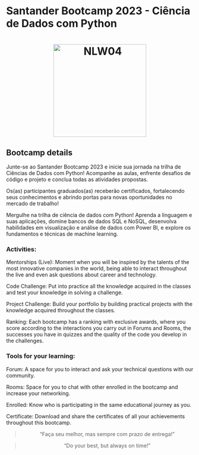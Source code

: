 # Santander Bootcamp 2023 - Ciência de Dados com Python

<h1 align="center">
    <img alt="NLW04" src="https://hermes.dio.me/tracks/03253ff0-95b9-4904-84e7-2063e9d6cb26.png" width="250px" />
</h1>

## Bootcamp details

Junte-se ao Santander Bootcamp 2023 e inicie sua jornada na trilha de Ciências de Dados com Python! Acompanhe as aulas, enfrente desafios de código e projeto e conclua todas as atividades propostas.

Os(as) participantes graduados(as) receberão certificados, fortalecendo seus conhecimentos e abrindo portas para novas oportunidades no mercado de trabalho!

Mergulhe na trilha de ciência de dados com Python! Aprenda a linguagem e suas aplicações, domine bancos de dados SQL e NoSQL, desenvolva habilidades em visualização e análise de dados com Power BI, e explore os fundamentos e técnicas de machine learning.

### Activities:

Mentorships (Live): Moment when you will be inspired by the talents of the most innovative companies in the world, being able to interact throughout the live and even ask questions about career and technology.

Code Challenge: Put into practice all the knowledge acquired in the classes and test your knowledge in solving a challenge.

Project Challenge: Build your portfolio by building practical projects with the knowledge acquired throughout the classes.

Ranking: Each bootcamp has a ranking with exclusive awards, where you score according to the interactions you carry out in Forums and Rooms, the successes you have in quizzes and the quality of the code you develop in the challenges.

### Tools for your learning:

Forum: A space for you to interact and ask your technical questions with our community.

Rooms: Space for you to chat with other enrolled in the bootcamp and increase your networking.

Enrolled: Know who is participating in the same educational journey as you.

Certificate: Download and share the certificates of all your achievements throughout this bootcamp.


<blockquote align="center">“Faça seu melhor, mas sempre com prazo de entrega!”</blockquote>
<blockquote align="center">“Do your best, but always on time!”</blockquote>
